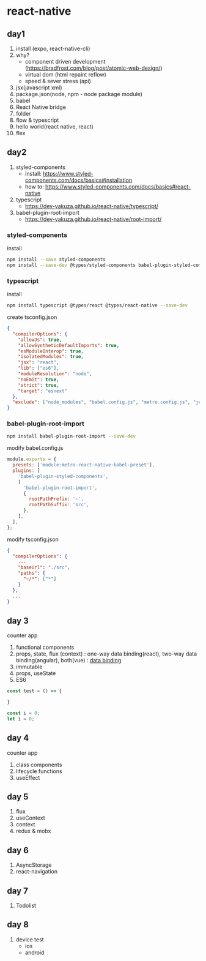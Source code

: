 # react-native

## day1

1. install (expo, react-native-cli)
1. why?
    - component driven development (https://bradfrost.com/blog/post/atomic-web-design/)
    - virtual dom (html repaint reflow)
    - speed & sever stress (api)
1. jsx(javascript xml)
1. package.json(node, npm - node package module)
1. babel
1. React Native bridge
1. folder
1. flow & typescript
1. hello world(react native, react)
1. flex

## day2

1. styled-components
    - install: https://www.styled-components.com/docs/basics#installation
    - how to: https://www.styled-components.com/docs/basics#react-native
1. typescript
    - https://dev-yakuza.github.io/react-native/typescript/
1. babel-plugin-root-import
    - https://dev-yakuza.github.io/react-native/root-import/

### styled-components

install

```bash
npm install --save styled-components
npm install --save-dev @types/styled-components babel-plugin-styled-components
```

### typescript

install

```bash
npm install typescript @types/react @types/react-native --save-dev
```

create tsconfig.json

```json
{
  "compilerOptions": {
    "allowJs": true,
    "allowSyntheticDefaultImports": true,
    "esModuleInterop": true,
    "isolatedModules": true,
    "jsx": "react",
    "lib": ["es6"],
    "moduleResolution": "node",
    "noEmit": true,
    "strict": true,
    "target": "esnext"
  },
  "exclude": ["node_modules", "babel.config.js", "metro.config.js", "jest.config.js"]
}
```

### babel-plugin-root-import

```bash
npm install babel-plugin-root-import --save-dev
```

modify babel.config.js

```js
module.exports = {
  presets: ['module:metro-react-native-babel-preset'],
  plugins: [
    'babel-plugin-styled-components',
    [
      'babel-plugin-root-import',
      {
        rootPathPrefix: '~',
        rootPathSuffix: 'src',
      },
    ],
  ],
};
```

modify tsconfig.json

```json
{
  "compilerOptions": {
    ...
    "baseUrl": "./src",
    "paths": {
      "~/*": ["*"]
    }
  },
  ...
}
```

## day 3

counter app

1. functional components
1. props, state, flux (context)
  : one-way data binding(react), two-way data binding(angular), both(vue)
  : [data binding](https://stackoverflow.com/questions/34519889/can-anyone-explain-the-difference-between-reacts-one-way-data-binding-and-angula)
1. immutable
1. props, useState
1. ES6

```js
const test = () => {

}

const i = 0;
let i = 0;
```

## day 4

counter app

1. class components
1. lifecycle functions
1. useEffect

## day 5

1. flux
1. useContext
1. context
1. redux & mobx

## day 6

1. AsyncStorage
1. react-navigation

## day 7

1. Todolist

## day 8

1. device test
    - ios
    - android
